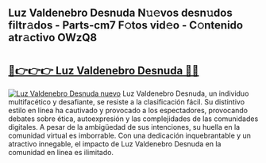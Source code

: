## Luz Valdenebro Desnuda N𝚞𝚎vos desn𝚞dos filtr𝚊dos - Parts-cm7 F𝚘tos vid𝚎o - C𝚘ntenido atr𝚊ctivo OWzQ8

# <h2><a href="http://mb3krla.tromn.icu/?c=Luz+Valdenebro+Desnuda">🔗👉👉👉 Luz Valdenebro Desnuda 🔗🔗</a></h2>

[![Luz Valdenebro Desnuda nuevo](https://i.imgur.com/pEAQMta.gif)](http://mb3krla.tromn.icu/?c=Luz+Valdenebro+Desnuda)
Luz Valdenebro Desnuda, un individuo multifacético y desafiante, se resiste a la clasificación fácil. Su distintivo estilo en línea ha cautivado y provocado a los espectadores, provocando debates sobre ética, autoexpresión y las complejidades de las comunidades digitales. A pesar de la ambigüedad de sus intenciones, su huella en la comunidad virtual es imborrable. Con una dedicación inquebrantable y un atractivo innegable, el impacto de Luz Valdenebro Desnuda en la comunidad en línea es ilimitado.
